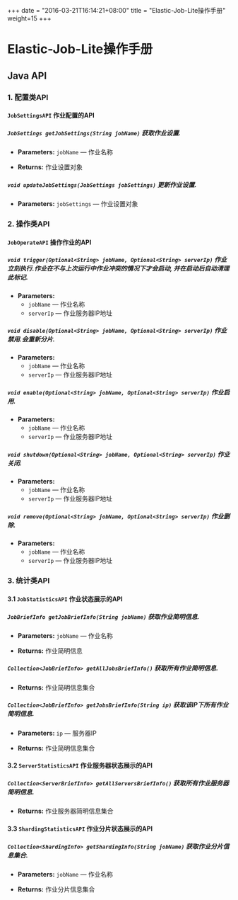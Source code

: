 

+++
date = "2016-03-21T16:14:21+08:00"
title = "Elastic-Job-Lite操作手册"
weight=15
+++

# Elastic-Job-Lite操作手册

## Java API

### 1. 配置类API

#### `JobSettingsAPI` 作业配置的API

##### `JobSettings getJobSettings(String jobName)` 获取作业设置.

* **Parameters:** `jobName` — 作业名称
 
* **Returns:** 作业设置对象

##### `void updateJobSettings(JobSettings jobSettings)` 更新作业设置.

* **Parameters:** `jobSettings` — 作业设置对象

### 2. 操作类API

#### `JobOperateAPI` 操作作业的API

##### `void trigger(Optional<String> jobName, Optional<String> serverIp)` 作业立刻执行.作业在不与上次运行中作业冲突的情况下才会启动, 并在启动后自动清理此标记.

* **Parameters:**
  * `jobName` — 作业名称
  * `serverIp` — 作业服务器IP地址

##### `void disable(Optional<String> jobName, Optional<String> serverIp)` 作业禁用.会重新分片.

* **Parameters:**
  * `jobName` — 作业名称
  * `serverIp` — 作业服务器IP地址

##### `void enable(Optional<String> jobName, Optional<String> serverIp)` 作业启用.

* **Parameters:**
  * `jobName` — 作业名称
  * `serverIp` — 作业服务器IP地址

##### `void shutdown(Optional<String> jobName, Optional<String> serverIp)` 作业关闭.

* **Parameters:**
  * `jobName` — 作业名称
  * `serverIp` — 作业服务器IP地址

##### `void remove(Optional<String> jobName, Optional<String> serverIp)` 作业删除.

* **Parameters:**
  * `jobName` — 作业名称
  * `serverIp` — 作业服务器IP地址

### 3. 统计类API

#### 3.1 `JobStatisticsAPI` 作业状态展示的API

##### `JobBriefInfo getJobBriefInfo(String jobName)` 获取作业简明信息.

* **Parameters:** `jobName` — 作业名称
 
* **Returns:** 作业简明信息

##### `Collection<JobBriefInfo> getAllJobsBriefInfo()` 获取所有作业简明信息.

* **Returns:** 作业简明信息集合

##### `Collection<JobBriefInfo> getJobsBriefInfo(String ip)` 获取该IP下所有作业简明信息.

* **Parameters:** `ip` — 服务器IP
 
* **Returns:** 作业简明信息集合

#### 3.2 `ServerStatisticsAPI` 作业服务器状态展示的API

##### `Collection<ServerBriefInfo> getAllServersBriefInfo()` 获取所有作业服务器简明信息.

* **Returns:** 作业服务器简明信息集合

#### 3.3 `ShardingStatisticsAPI` 作业分片状态展示的API

##### `Collection<ShardingInfo> getShardingInfo(String jobName)` 获取作业分片信息集合.

* **Parameters:** `jobName` — 作业名称
 
* **Returns:** 作业分片信息集合
